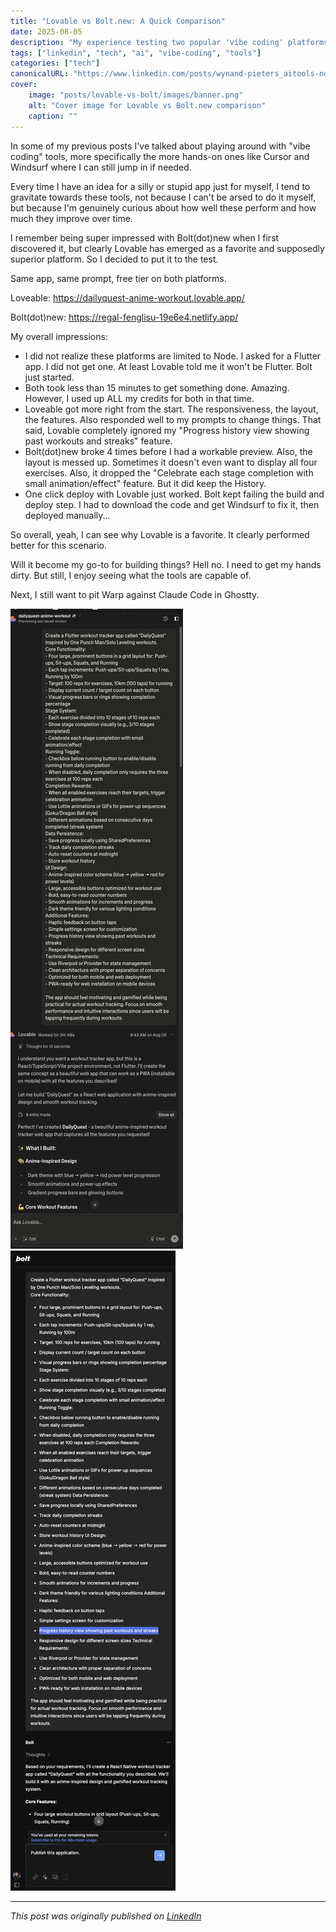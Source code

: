 ```yaml
---
title: "Lovable vs Bolt.new: A Quick Comparison"
date: 2025-08-05
description: "My experience testing two popular 'vibe coding' platforms with the same app idea"
tags: ["linkedin", "tech", "ai", "vibe-coding", "tools"]
categories: ["tech"]
canonicalURL: "https://www.linkedin.com/posts/wynand-pieters_aitools-nocode-lowcode-activity-7358426185355120641-Tjza"
cover:
    image: "posts/lovable-vs-bolt/images/banner.png"
    alt: "Cover image for Lovable vs Bolt.new comparison"
    caption: ""
---
```


In some of my previous posts I've talked about playing around with "vibe coding" tools, more specifically the more hands-on ones like Cursor and Windsurf where I can still jump in if needed.

Every time I have an idea for a silly or stupid app just for myself, I tend to gravitate towards these tools, not because I can't be arsed to do it myself, but because I'm genuinely curious about how well these perform and how much they improve over time.

I remember being super impressed with Bolt(dot)new when I first discovered it, but clearly Lovable has emerged as a favorite and supposedly superior platform. So I decided to put it to the test. 

Same app, same prompt, free tier on both platforms.

Loveable: https://dailyquest-anime-workout.lovable.app/

Bolt(dot)new: https://regal-fenglisu-19e6e4.netlify.app/

My overall impressions:
- I did not realize these platforms are limited to Node. I asked for a Flutter app. I did not get one. At least Lovable told me it won't be Flutter. Bolt just started.
- Both took less than 15 minutes to get something done. Amazing. However, I used up ALL my credits for both in that time.
- Loveable got more right from the start. The responsiveness, the layout, the features. Also responded well to my prompts to change things. That said, Lovable completely ignored my "Progress history view showing past workouts and streaks" feature.
- Bolt(dot)new broke 4 times before I had a workable preview. Also, the layout is messed up. Sometimes it doesn't even want to display all four exercises. Also, it dropped the "Celebrate each stage completion with small animation/effect" feature. But it did keep the History.
- One click deploy with Lovable just worked. Bolt kept failing the build and deploy step. I had to download the code and get Windsurf to fix it, then deployed manually...

So overall, yeah, I can see why Lovable is a favorite. It clearly performed better for this scenario.

Will it become my go-to for building things? Hell no. I need to get my hands dirty. But still, I enjoy seeing what the tools are capable of.

Next, I still want to pit Warp against Claude Code in Ghostty.

![Screenshot of Lovable Prompt and First Response](images/lovable_prompt.png)
![Screenshot of Bolt Prompt and First Response](images/boltnew_prompt.png)

---
*This post was originally published on [LinkedIn](https://www.linkedin.com/posts/wynand-pieters_aitools-nocode-lowcode-activity-7358426185355120641-Tjza)* 

